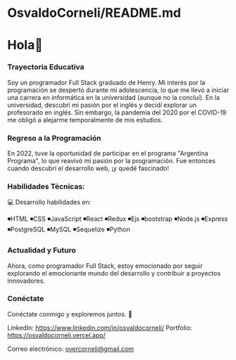 # OsvaldoCorneli/README.md
# Hola👋

### Trayectoria Educativa

Soy un programador Full Stack graduado de Henry. Mi interés por la programación se despertó durante mi adolescencia, lo que me llevó a iniciar una carrera en informática en la universidad (aunque no la concluí).
En la universidad, descubrí mi pasión por el inglés y decidí explorar un profesorado en inglés. Sin embargo, la pandemia del 2020 por el COVID-19 me obligó a alejarme temporalmente de mis estudios.

### Regreso a la Programación

En 2022, tuve la oportunidad de participar en el programa "Argentina Programa", lo que reavivó mi pasión por la programación. Fue entonces cuando descubrí el desarrollo web, ¡y quedé fascinado!

### Habilidades Técnicas: 

💻 Desarrollo habilidades en:

◾HTML
◾CSS
◾JavaScript
◾React
◾Redux
◾Ejs
◾bootstrap
◾Node.js
◾Express
◾PostgreSQL
◾MySQL
◾Sequelize
◾Python

### Actualidad y Futuro
Ahora, como programador Full Stack, estoy emocionado por seguir explorando el emocionante mundo del desarrollo y contribuir a proyectos innovadores.

### Conéctate

Conéctate conmigo y exploremos juntos. 🚀

LinkedIn: https://www.linkedin.com/in/osvaldocorneli/
Portfolio: https://osvaldocorneli.vercel.app/

Correo electrónico: overcorneli@gmail.com

<!--
- 👯 I’m looking to collaborate on ...
- 🤔 I’m looking for help with ...
- 💬 Ask me about ...
- 📫 How to reach me: ...
- 😄 Pronouns: ...
- ⚡ Fun fact: ...
-->
